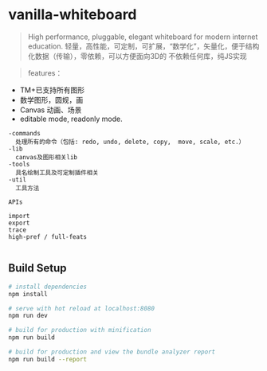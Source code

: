 # vanilla-whiteboard

> High performance, pluggable, elegant whiteboard for modern internet education.
> 轻量，高性能，可定制，可扩展，“数学化”，矢量化，便于结构化数据（传输），零依赖，可以方便面向3D的
> 不依赖任何库，纯JS实现


> features：
* TM+已支持所有图形
* 数学图形，圆规，画
* Canvas 动画、场景
* editable mode, readonly mode.
> 
```
-commands
  处理所有的命令（包括: redo, undo, delete, copy,  move, scale, etc.）
-lib
  canvas及图形相关lib
-tools
  具名绘制工具及可定制插件相关
-util
  工具方法
```
```
APIs

import
export
trace
high-pref / full-feats


```

## Build Setup

``` bash
# install dependencies
npm install

# serve with hot reload at localhost:8080
npm run dev

# build for production with minification
npm run build

# build for production and view the bundle analyzer report
npm run build --report
```
